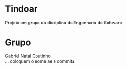 # Tindoar
Projeto em grupo da disciplina de Engenharia de Software


# Grupo
Gabriel Natal Coutinho <br>
... coloquem o nome ae e commita
